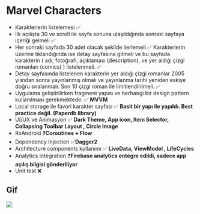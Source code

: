  # Marvel Characters

- Karakterlerin listelemesi ✅
- İlk açılışta 30 ve scroll ile sayfa sonuna ulaşıldığında sonraki sayfaya içeriği
gelmeli ✅
- Her sonraki sayfada 30 adet olacak şekilde ilerlemeli ✅
Karakterlerin üzerine tıklandığında ise detay sayfasına gitmeli ve bu sayfada
karakterin ( adı, fotoğrafı, açıklaması (description), ve yer aldığı çizgi romanları
(comics) ) listelenmeli. ✅
- Detay sayfasında listelenen karakterin yer aldığı çizgi romanlar 2005 yılından sonra
yayınlanmış olmalı ve yayınlanma tarihi yeniden eskiye doğru sıralanmalı. Son 10 çizgi
roman ile limitlendirilmeli. ✅
- Uygulama geliştirilirken fragment yapısı ve herhangi bir design pattern kullanılması
gerekmektedir. ✅ **MVVM**
- Local storage ile favori karakter sayfası ✅ **Basit bir yapı ile yapıldı. Best practice değil. (Paperdb library)**
- UI/UX ve Animasyon ✅ **Dark Theme, App icon, Item Selector, Collapsing Toolbar Layout , Circle Image**
- RxAndroid ❓**Coroutines + Flow**
- Dependency Injection ✅**Dagger2**
- Architecture components kullanımı ✅ **LiveData, ViewModel , LifeCycles**
- Analytics integration  ❓**Firebase analytics entegre edildi, sadece app açılış bilgisi gönderiliyor** 
- Unit test ❌ 

## Gif
![](app.gif)
